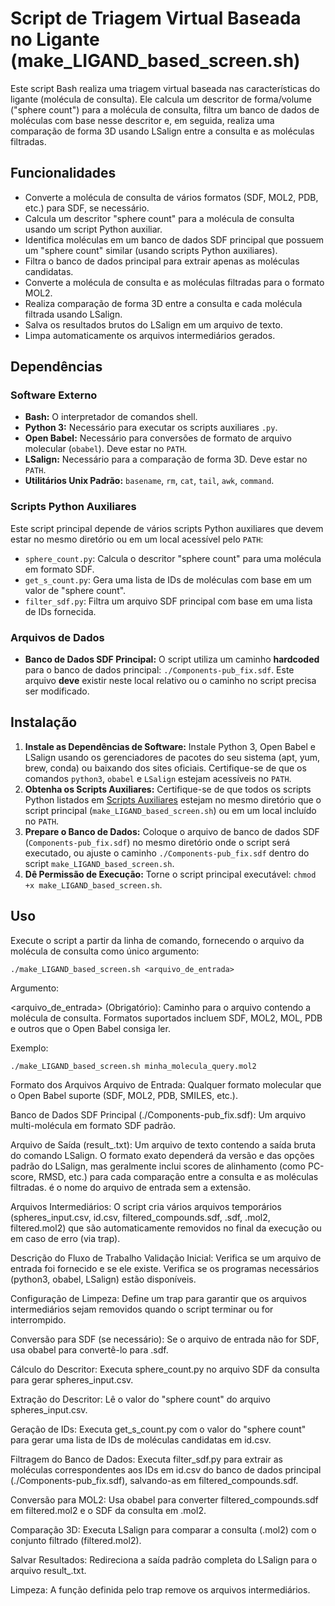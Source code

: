 # Script de Triagem Virtual Baseada no Ligante (make_LIGAND_based_screen.sh)

Este script Bash realiza uma triagem virtual baseada nas características do ligante (molécula de consulta). Ele calcula um descritor de forma/volume ("sphere count") para a molécula de consulta, filtra um banco de dados de moléculas com base nesse descritor e, em seguida, realiza uma comparação de forma 3D usando LSalign entre a consulta e as moléculas filtradas.

## Funcionalidades

* Converte a molécula de consulta de vários formatos (SDF, MOL2, PDB, etc.) para SDF, se necessário.
* Calcula um descritor "sphere count" para a molécula de consulta usando um script Python auxiliar.
* Identifica moléculas em um banco de dados SDF principal que possuem um "sphere count" similar (usando scripts Python auxiliares).
* Filtra o banco de dados principal para extrair apenas as moléculas candidatas.
* Converte a molécula de consulta e as moléculas filtradas para o formato MOL2.
* Realiza comparação de forma 3D entre a consulta e cada molécula filtrada usando LSalign.
* Salva os resultados brutos do LSalign em um arquivo de texto.
* Limpa automaticamente os arquivos intermediários gerados.

## Dependências

### Software Externo

* **Bash:** O interpretador de comandos shell.
* **Python 3:** Necessário para executar os scripts auxiliares `.py`.
* **Open Babel:** Necessário para conversões de formato de arquivo molecular (`obabel`). Deve estar no `PATH`.
* **LSalign:** Necessário para a comparação de forma 3D. Deve estar no `PATH`.
* **Utilitários Unix Padrão:** `basename`, `rm`, `cat`, `tail`, `awk`, `command`.

### Scripts Python Auxiliares

Este script principal depende de vários scripts Python auxiliares que devem estar no mesmo diretório ou em um local acessível pelo `PATH`:

* `sphere_count.py`: Calcula o descritor "sphere count" para uma molécula em formato SDF.
* `get_s_count.py`: Gera uma lista de IDs de moléculas com base em um valor de "sphere count".
* `filter_sdf.py`: Filtra um arquivo SDF principal com base em uma lista de IDs fornecida.

### Arquivos de Dados

* **Banco de Dados SDF Principal:** O script utiliza um caminho **hardcoded** para o banco de dados principal: `./Components-pub_fix.sdf`. Este arquivo **deve** existir neste local relativo ou o caminho no script precisa ser modificado.

## Instalação

1.  **Instale as Dependências de Software:** Instale Python 3, Open Babel e LSalign usando os gerenciadores de pacotes do seu sistema (apt, yum, brew, conda) ou baixando dos sites oficiais. Certifique-se de que os comandos `python3`, `obabel` e `LSalign` estejam acessíveis no `PATH`.
2.  **Obtenha os Scripts Auxiliares:** Certifique-se de que todos os scripts Python listados em [Scripts Auxiliares](#scripts-auxiliares) estejam no mesmo diretório que o script principal (`make_LIGAND_based_screen.sh`) ou em um local incluído no `PATH`.
3.  **Prepare o Banco de Dados:** Coloque o arquivo de banco de dados SDF (`Components-pub_fix.sdf`) no mesmo diretório onde o script será executado, ou ajuste o caminho `./Components-pub_fix.sdf` dentro do script `make_LIGAND_based_screen.sh`.
4.  **Dê Permissão de Execução:** Torne o script principal executável: `chmod +x make_LIGAND_based_screen.sh`.

## Uso

Execute o script a partir da linha de comando, fornecendo o arquivo da molécula de consulta como único argumento:


  `./make_LIGAND_based_screen.sh <arquivo_de_entrada>`

Argumento:

<arquivo_de_entrada> (Obrigatório): Caminho para o arquivo contendo a molécula de consulta. Formatos suportados incluem SDF, MOL2, MOL, PDB e outros que o Open Babel consiga ler.

Exemplo:

  `./make_LIGAND_based_screen.sh minha_molecula_query.mol2`

Formato dos Arquivos
Arquivo de Entrada: Qualquer formato molecular que o Open Babel suporte (SDF, MOL2, PDB, SMILES, etc.).

Banco de Dados SDF Principal (./Components-pub_fix.sdf): Um arquivo multi-molécula em formato SDF padrão.

Arquivo de Saída (result_<basename>.txt): Um arquivo de texto contendo a saída bruta do comando LSalign. O formato exato dependerá da versão e das opções padrão do LSalign, mas geralmente inclui scores de alinhamento (como PC-score, RMSD, etc.) para cada comparação entre a consulta e as moléculas filtradas. <basename> é o nome do arquivo de entrada sem a extensão.

Arquivos Intermediários: O script cria vários arquivos temporários (spheres_input.csv, id.csv, filtered_compounds.sdf, <basename>.sdf, <basename>.mol2, filtered.mol2) que são automaticamente removidos no final da execução ou em caso de erro (via trap).

Descrição do Fluxo de Trabalho
Validação Inicial: Verifica se um arquivo de entrada foi fornecido e se ele existe. Verifica se os programas necessários (python3, obabel, LSalign) estão disponíveis.

Configuração de Limpeza: Define um trap para garantir que os arquivos intermediários sejam removidos quando o script terminar ou for interrompido.

Conversão para SDF (se necessário): Se o arquivo de entrada não for SDF, usa obabel para convertê-lo para <basename>.sdf.

Cálculo do Descritor: Executa sphere_count.py no arquivo SDF da consulta para gerar spheres_input.csv.

Extração do Descritor: Lê o valor do "sphere count" do arquivo spheres_input.csv.

Geração de IDs: Executa get_s_count.py com o valor do "sphere count" para gerar uma lista de IDs de moléculas candidatas em id.csv.

Filtragem do Banco de Dados: Executa filter_sdf.py para extrair as moléculas correspondentes aos IDs em id.csv do banco de dados principal (./Components-pub_fix.sdf), salvando-as em filtered_compounds.sdf.

Conversão para MOL2: Usa obabel para converter filtered_compounds.sdf em filtered.mol2 e o SDF da consulta em <basename>.mol2.

Comparação 3D: Executa LSalign para comparar a consulta (<basename>.mol2) com o conjunto filtrado (filtered.mol2).

Salvar Resultados: Redireciona a saída padrão completa do LSalign para o arquivo result_<basename>.txt.

Limpeza: A função definida pelo trap remove os arquivos intermediários.
